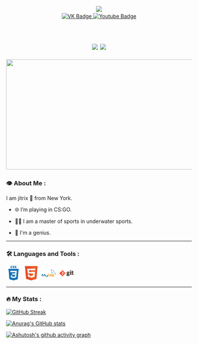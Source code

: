 <div id="header" align="center">
  <img src="https://media.giphy.com/media/KW5ERm2ryuOsuohMeO/giphy.gif" width="250"/>
</div>

<div id="badges" align="center">
  <a href="https://vk.com/j1trlx">
    <img src="https://img.shields.io/badge/VK-blue?style=for-the-badge&logo=vk&logoColor=white" alt="VK Badge"/>
  </a>
  <a href="https://www.youtube.com/channel/UC6U_MolVx-AUXhNrCELDk3Q">
    <img src="https://img.shields.io/badge/YouTube-red?style=for-the-badge&logo=youtube&logoColor=white" alt="Youtube Badge"/>
  </a>
</div>

<div id="viewprof" align="center">
  <img src="https://komarev.com/ghpvc/?username= jitrix13-github-username&style=flat-square&color=blue" alt=""/>
</div>

<div id="heythere" align="center">
  <h1>
 <img src="https://readme-typing-svg.herokuapp.com?color=%2336BCF7&lines=sup+bro" width="650px"/>
  <img src="https://media.giphy.com/media/hvRJCLFzcasrR4ia7z/giphy.gif" width="40px"/>
</h1>
</div>

<div align="center">
  <img src="https://media.giphy.com/media/2tOsjtp4xFgD6pc48U/giphy.gif" width="600" height="300"/>
</div>

### :eye: About Me :

I am jitrix :clown_face:  from New York.

- :globe_with_meridians: I’m playing in CS:GO.

- :swimming_man: I am a master of sports in underwater sports.

- :cold_face: I'm a genius.

---
### :hammer_and_wrench: Languages and Tools :
<div>
  <img src="https://github.com/devicons/devicon/blob/master/icons/css3/css3-plain-wordmark.svg"  title="CSS3" alt="CSS" width="40" height="40"/>&nbsp;
  <img src="https://github.com/devicons/devicon/blob/master/icons/html5/html5-original.svg" title="HTML5" alt="HTML" width="40" height="40"/>&nbsp;
  <img src="https://github.com/devicons/devicon/blob/master/icons/mysql/mysql-original-wordmark.svg" title="MySQL"  alt="MySQL" width="40" height="40"/>&nbsp;  
  <img src="https://github.com/devicons/devicon/blob/master/icons/git/git-original-wordmark.svg" title="Git" **alt="Git" width="40" height="40"/>
</div>

---
### :fire: My Stats :
[![GitHub Streak](http://github-readme-streak-stats.herokuapp.com?user=jitrix13&theme=windows-dark)](https://git.io/streak-stats)

[![Anurag's GitHub stats](https://github-readme-stats.vercel.app/api?username=jitrix13)](https://github.com/jitrix13/github-readme-stats)

[![Ashutosh's github activity graph](https://activity-graph.herokuapp.com/graph?username=jitrix13)](https://github.com/jitrix13/github-readme-activity-graph)
